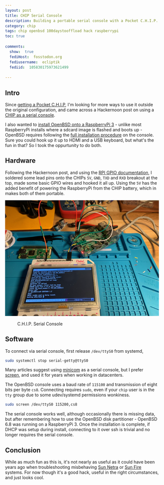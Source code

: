 ```yaml
---
layout: post
title: CHIP Serial Console
description: Building a portable serial console with a Pocket C.H.I.P.
category: chip
tags: chip openbsd 100daystooffload hack raspberrypi
toc: true

comments:
  show:  true
  fediHost:  fosstodon.org
  fediusername:  ecliptik
  fediid:  105830175973621499

---
```


## Intro

Since [getting a Pocket C.H.I.P](https://www.ecliptik.com/Pocket-CHIP/), I'm looking for more ways to use it outside the original configuration, and came across a Hackernoon post on using a [CHIP as a serial console](https://medium.com/hackernoon/turn-your-pocketchip-into-a-badass-on-the-go-hardware-hackers-terminal-84b1edc939f).

I also wanted to [install OpenBSD onto a RaspberryPi 3](https://brainsnapped.com/2020/10/22/openbsd-on-the-raspberry-pi-3-model-b/) - unlike most RaspberryPi installs where a sdcard image is flashed and boots up - OpenBSD requires following the [full installation procedure](https://www.openbsd.org/faq/faq4.html) on the console. Sure you could hook up it up to HDMI and a USB keyboard, but what's the fun in that? So I took the oppurtunity to do both.

## Hardware

Following the Hackernoon post, and using the [RPI GPIO documentation](https://www.raspberrypi.org/documentation/usage/gpio/), I soldered some lead pins onto the CHIPs `5V`, `GND`, `TXD` and `RXD` breakout at the top, made some basic GPIO wires and hooked it all up. Using the `5V` has the added benefit of powering the RaspberryPi from the CHIP battery, which in makes both of them portable.

![C.H.I.P. Serial Console](/assets/images/posts/pocket-chip-serial.png)
<figure><figcaption>C.H.I.P. Serial Console</figcaption></figure>

## Software
To connect via serial console, first release `/dev/ttyS0` from systemd,

```bash
sudo systemctl stop serial-getty@ttyS0
```

Many articles suggest using [minicom](https://salsa.debian.org/minicom-team/minicom) as a serial console, but I prefer [screen](https://www.gnu.org/software/screen/), and used it for years when working in datacenters.

The OpenBSD console uses a baud rate of `115100` and transmission of eight bits per byte `cs8`. Connecting requires `sudo`, even if your `chip` user is in the `tty` group due to some udev/systemd permissions wonkiness.

```bash
sudo screen /dev/ttyS0 115200,cs8
```

The serial console works well, although occasionally there is missing data, but after remembering how to use the OpenBSD disk partitioner - OpenBSD 6.8 was running on a RaspberryPi 3. Once the installation is complete, if DHCP was setup during install, connecting to it over ssh is trivial and no longer requires the serial console.

## Conclusion

While as much fun as this is, it's not nearly as useful as it could have been years ago when troubleshooting misbehaving [Sun Netra](https://shrubbery.net/~heas/sun-feh-2_1/Systems/Netra_t1_105/spec.html) or [Sun Fire](https://shrubbery.net/~heas/sun-feh-2_1/Systems/SunFire280R/SunFire280R.html) systems. For now though it's a good hack, useful in the right circumstances, and just looks cool.
